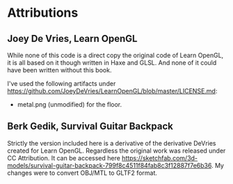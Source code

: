 # Attributions

## Joey De Vries, Learn OpenGL

While none of this code is a direct copy the original code of Learn OpenGL, it is all based on it though written in Haxe and GLSL. And none of it could have been written without this book.

I've used the following artifacts under https://github.com/JoeyDeVries/LearnOpenGL/blob/master/LICENSE.md:
   * metal.png (unmodified) for the floor.

## Berk Gedik, Survival Guitar Backpack

Strictly the version included here is a derivative of the derivative DeVries created for Learn OpenGL. Regardless the original work was released under CC Attribution. It can be accessed here https://sketchfab.com/3d-models/survival-guitar-backpack-799f8c4511f84fab8c3f12887f7e6b36. My changes were to convert OBJ/MTL to GLTF2 format.
